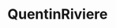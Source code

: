 ---
title: QuentinRiviere
github: https://github.com/QuentinRiviere
mode: dark
transition: 1s
score: 77.3
archetype:
- Code
- GIF
---